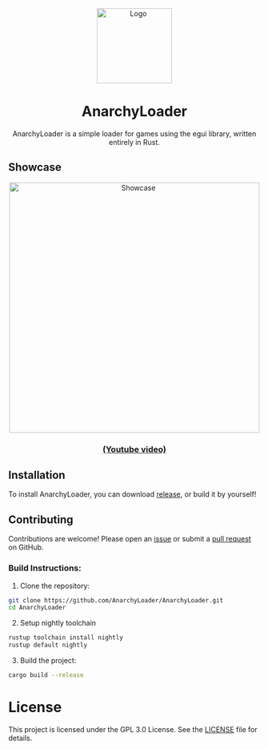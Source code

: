 <!--suppress HtmlDeprecatedAttribute -->
<div align="center">
   <img src="https://github.com/user-attachments/assets/da62d58f-d664-4ce5-8932-db1e04d572c3" width="150" alt="Logo">
   <h1>AnarchyLoader</h1>
   AnarchyLoader is a simple loader for games using the egui library, written entirely in Rust.
</div>

## Showcase

<div align="center">
    <img src="https://github.com/user-attachments/assets/7324d956-fe95-468e-8a72-6d8b42e414dc" width=500 alt="Showcase">
</div>

<h3 align="center"><a href="https://www.youtube.com/watch?v=Q-vz4y1qIZs">(Youtube video)</a></h3>

## Installation

To install AnarchyLoader, you can download [release](https://github.com/AnarchyLoader/AnarchyLoader/releases/latest), or
build it by yourself!

## Contributing

Contributions are welcome! Please open an [issue](https://github.com/AnarchyLoader/AnarchyLoader/issues/new) or submit
a [pull request](https://github.com/AnarchyLoader/AnarchyLoader/pulls) on GitHub.

### Build Instructions:

1. Clone the repository:

```sh
git clone https://github.com/AnarchyLoader/AnarchyLoader.git
cd AnarchyLoader
```

2. Setup nightly toolchain

```sh
rustup toolchain install nightly
rustup default nightly
```

3. Build the project:

```sh
cargo build --release
```

# License

This project is licensed under the GPL 3.0 License. See
the [LICENSE](https://github.com/AnarchyLoader/AnarchyLoader/blob/main/LICENSE) file for details.
